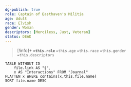 ```yaml
---
dg-publish: true
role: Captain of Easthaven's Militia
age: Adult
race: Elvish
gender: Woman
descriptors: [Merciless, Just, Veteran]
status: DEAD
---
```


> [!info]+
> **`=this.role`**
> `=this.age` `=this.race` `=this.gender`
> `=this.descriptors` 

```dataview
TABLE WITHOUT ID
	file.link AS "§", 
	x AS "Interactions" FROM "Journal"
FLATTEN x WHERE contains(x,this.file.name) 
SORT file.name DESC
```

